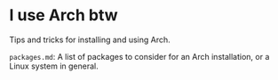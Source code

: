 # I use Arch btw

Tips and tricks for installing and using Arch.

`packages.md`: A list of packages to consider for an Arch installation, or a Linux system in general.

